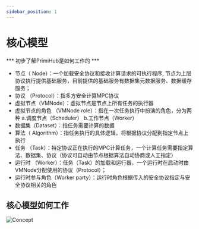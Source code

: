 ```yaml
---
sidebar_position: 1
---
```


# 核心模型

*** 初步了解PrimiHub是如何工作的 ***

- 节点（ Node）：一个加载安全协议和接收计算请求的可执行程序, 节点为上层协议执行提供基础服务，目前提供的基础服务有数据集元数据服务、数据缓存服务；
- 协议 （Protocol）：指多方安全计算MPC协议
- 虚拟节点（VMNode）：虚拟节点是节点上所有任务的执行器
- 虚拟节点的角色 （VMNode role）：指在一次任务执行中扮演的角色，分为两种 a.调度节点（Scheduler） b.工作节点（Worker）
- 数据集（Dataset）：指任务需要计算的数据
- 算法（ Algorithm）：指任务执行的具体逻辑，将根据协议分配到指定节点上执行
- 任务 （Task）：特定协议正在执行的MPC计算任务，一个计算任务需要指定算法、数据集、协议（协议可自动由节点根据算法自动协商或人工指定）
- 运行时 （Worker）：任务（Task）的加载和运行器，一个运行时在启动时由VMNode分配使用的协议（Protocol）；
- 运行时参与角色（Worker party）：运行时角色根据传入的安全协议指定与安全协议相关的角色

## 核心模型如何工作

![Concept](/img/core-concept.drawio.svg)